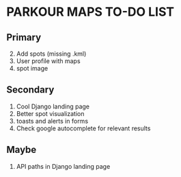 # PARKOUR MAPS TO-DO LIST

## Primary

2. Add spots (missing .kml)
3. User profile with maps
4. spot image

## Secondary

1. Cool Django landing page 
2. Better spot visualization
3. toasts and alerts in forms
4. Check google autocomplete for relevant results

## Maybe

1. API paths in Django landing page
